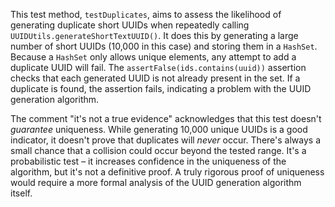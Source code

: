 This test method, `testDuplicates`, aims to assess the likelihood of generating duplicate short UUIDs when repeatedly calling `UUIDUtils.generateShortTextUUID()`. It does this by generating a large number of short UUIDs (10,000 in this case) and storing them in a `HashSet`. Because a `HashSet` only allows unique elements, any attempt to add a duplicate UUID will fail. The `assertFalse(ids.contains(uuid))` assertion checks that each generated UUID is not already present in the set. If a duplicate is found, the assertion fails, indicating a problem with the UUID generation algorithm.

The comment "it's not a true evidence" acknowledges that this test doesn't *guarantee* uniqueness. While generating 10,000 unique UUIDs is a good indicator, it doesn't prove that duplicates will *never* occur. There's always a small chance that a collision could occur beyond the tested range. It's a probabilistic test – it increases confidence in the uniqueness of the algorithm, but it's not a definitive proof. A truly rigorous proof of uniqueness would require a more formal analysis of the UUID generation algorithm itself.